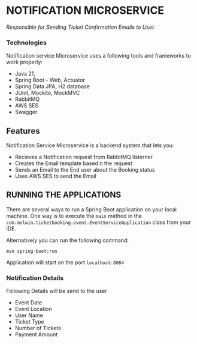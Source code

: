 # NOTIFICATION MICROSERVICE

_Responsible for Sending Ticket Confirmation Emails to User._

### Technologies

Notification service Microservice uses a following tools and frameworks to work properly:

- Java 21, 
- Spring Boot - Web, Actuator
- Spring Data JPA, H2 database
- JUnit, Mockito, MockMVC
- RabbitMQ
- AWS SES
- Swagger

## Features

Notification Service Microservice is a backend system that lets you:

- Recieves a Notification request from RabbitMQ listerner
- Creates the Email template based n the request
- Sends an Email to the End user about the Booking status
- Uses AWS SES to send the Email


## RUNNING THE APPLICATIONS

There are several ways to run a Spring Boot application on your local machine. One way is to execute the `main` method in the `com.melwin.ticketbooking.event.EventServiceApplication` class from your IDE.

Alternatively you can run the following command:

```shell
mvn spring-boot:run
```
Application will start on the port ``localhost:8084``


### Notification Details

Following Details will be send to the user

- Event Date
- Event Location
- User Name
- Ticket Type
- Number of Tickets
- Payment Amount


